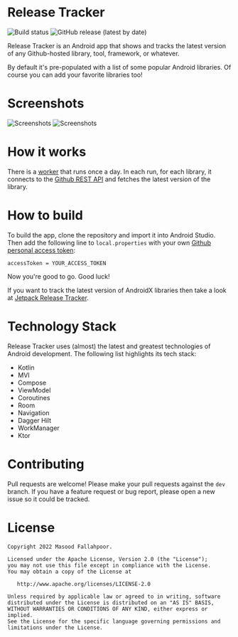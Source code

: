 # Release Tracker
![Build status](https://github.com/masoodfallahpoor/ReleaseTracker/actions/workflows/build.yml/badge.svg?branch=dev)
![GitHub release (latest by date)](https://img.shields.io/github/v/release/masoodfallahpoor/ReleaseTracker?label=Latest%20version)

Release Tracker is an Android app that shows and tracks the latest version of any Github-hosted
library, tool, framework, or whatever.

By default it's pre-populated with a list of some popular Android libraries. Of course you can add
your favorite libraries too!

# Screenshots

![Screenshots](/screenshots/screenshots_1.png?raw=true "Screenshots")
![Screenshots](/screenshots/screenshots_2.png?raw=true "Screenshots")

# How it works
There is a [worker](https://developer.android.com/topic/libraries/architecture/workmanager) that
runs once a day. In each run, for each library, it connects to
the [Github REST API](https://docs.github.com/en/free-pro-team@latest/rest) and fetches the latest
version of the library.

# How to build

To build the app, clone the repository and import it into Android Studio. Then add the following
line to `local.properties` with your
own [Github personal access token](https://github.com/settings/tokens):

`accessToken = YOUR_ACCESS_TOKEN`

Now you're good to go. Good luck!

If you want to track the latest version of AndroidX libraries then take a look
at [Jetpack Release Tracker](https://github.com/lmj0011/jetpack-release-tracker).

# Technology Stack

Release Tracker uses (almost) the latest and greatest technologies of Android development. The
following list highlights its tech stack:

- Kotlin
- MVI
- Compose
- ViewModel
- Coroutines
- Room
- Navigation
- Dagger Hilt
- WorkManager
- Ktor

# Contributing
Pull requests are welcome! Please make your pull requests against the `dev` branch. If you have a
feature request or bug report, please open a new issue so it could be tracked.

License
=======

    Copyright 2022 Masood Fallahpoor.

    Licensed under the Apache License, Version 2.0 (the "License");
    you may not use this file except in compliance with the License.
    You may obtain a copy of the License at

       http://www.apache.org/licenses/LICENSE-2.0

    Unless required by applicable law or agreed to in writing, software
    distributed under the License is distributed on an "AS IS" BASIS,
    WITHOUT WARRANTIES OR CONDITIONS OF ANY KIND, either express or implied.
    See the License for the specific language governing permissions and
    limitations under the License.
